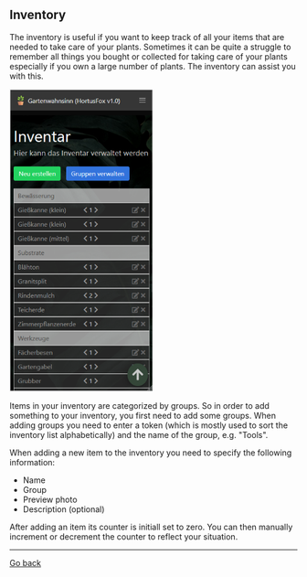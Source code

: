 ## Inventory

The inventory is useful if you want to keep track of all your items that are needed to take 
care of your plants. Sometimes it can be quite a struggle to remember all things you bought
or collected for taking care of your plants especially if you own a large number of plants.
The inventory can assist you with this.

<img src="gfx/Screenshot 2023-10-21 233752.png" alt="screenshot" width="250"/>

Items in your inventory are categorized by groups. So in order to add something to your inventory,
you first need to add some groups. When adding groups you need to enter a token (which is mostly
used to sort the inventory list alphabetically) and the name of the group, e.g. "Tools".

When adding a new item to the inventory you need to specify the following information:
- Name
- Group
- Preview photo
- Description (optional)

After adding an item its counter is initiall set to zero. You can then manually increment or
decrement the counter to reflect your situation.

<p><hr/></p>

[Go back](index.md)